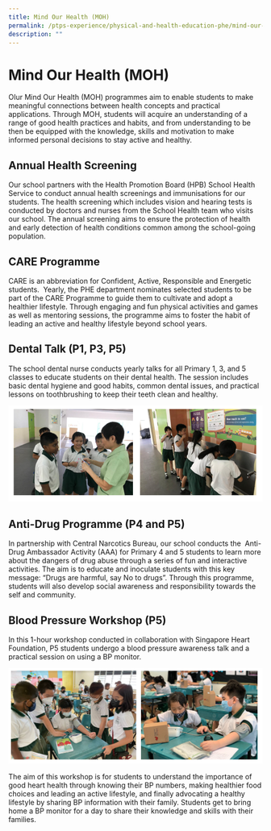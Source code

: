 ```yaml
---
title: Mind Our Health (MOH)
permalink: /ptps-experience/physical-and-health-education-phe/mind-our-health-moh/
description: ""
---
```


# Mind Our Health (MOH)


OIur Mind Our Health (MOH) programmes aim to enable students to make meaningful connections between health concepts and practical applications. Through MOH, students will acquire an understanding of a range of good health practices and habits, and from understanding to be then be equipped with the knowledge, skills and motivation to make informed personal decisions to stay active and healthy.

## Annual Health Screening


Our school partners with the Health Promotion Board (HPB) School Health Service to conduct annual health screenings and immunisations for our students. The health screening which includes vision and hearing tests is conducted by doctors and nurses from the School Health team who visits our school. The annual screening aims to ensure the protection of health and early detection of health conditions common among the school-going population.

## CARE Programme


CARE is an abbreviation for Confident, Active, Responsible and Energetic students.  Yearly, the PHE department nominates selected students to be part of the CARE Programme to guide them to cultivate and adopt a healthier lifestyle. Through engaging and fun physical activities and games as well as mentoring sessions, the programme aims to foster the habit of leading an active and healthy lifestyle beyond school years.

## Dental Talk (P1, P3, P5)


The school dental nurse conducts yearly talks for all Primary 1, 3, and 5 classes to educate students on their dental health. The session includes basic dental hygiene and good habits, common dental issues, and practical lessons on toothbrushing to keep their teeth clean and healthy.

![](/images/PTPS%20Experience/Physical%20and%20Health%20Education/dental.png)

## Anti-Drug Programme (P4 and P5)


In partnership with Central Narcotics Bureau, our school conducts the  Anti-Drug Ambassador Activity (AAA) for Primary 4 and 5 students to learn more about the dangers of drug abuse through a series of fun and interactive activities. The aim is to educate and inoculate students with this key message: “Drugs are harmful, say No to drugs”. Through this programme, students will also develop social awareness and responsibility towards the self and community.

## Blood Pressure Workshop (P5)


In this 1-hour workshop conducted in collaboration with Singapore Heart Foundation, P5 students undergo a blood pressure awareness talk and a practical session on using a BP monitor.

![](/images/PTPS%20Experience/Physical%20and%20Health%20Education/MOH%20-%20blood%20pressure.png)

The aim of this workshop is for students to understand the importance of good heart health through knowing their BP numbers, making healthier food choices and leading an active lifestyle, and finally advocating a healthy lifestyle by sharing BP information with their family. Students get to bring home a BP monitor for a day to share their knowledge and skills with their families.
